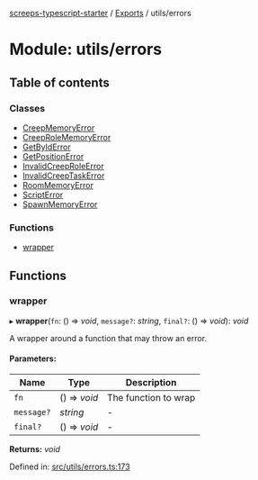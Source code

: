 [screeps-typescript-starter](../README.md) / [Exports](../modules.md) / utils/errors

# Module: utils/errors

## Table of contents

### Classes

- [CreepMemoryError](../classes/utils_errors.creepmemoryerror.md)
- [CreepRoleMemoryError](../classes/utils_errors.creeprolememoryerror.md)
- [GetByIdError](../classes/utils_errors.getbyiderror.md)
- [GetPositionError](../classes/utils_errors.getpositionerror.md)
- [InvalidCreepRoleError](../classes/utils_errors.invalidcreeproleerror.md)
- [InvalidCreepTaskError](../classes/utils_errors.invalidcreeptaskerror.md)
- [RoomMemoryError](../classes/utils_errors.roommemoryerror.md)
- [ScriptError](../classes/utils_errors.scripterror.md)
- [SpawnMemoryError](../classes/utils_errors.spawnmemoryerror.md)

### Functions

- [wrapper](utils_errors.md#wrapper)

## Functions

### wrapper

▸ **wrapper**(`fn`: () => *void*, `message?`: *string*, `final?`: () => *void*): *void*

A wrapper around a function that may throw an error.

#### Parameters:

Name | Type | Description |
------ | ------ | ------ |
`fn` | () => *void* | The function to wrap   |
`message?` | *string* | - |
`final?` | () => *void* | - |

**Returns:** *void*

Defined in: [src/utils/errors.ts:173](https://github.com/Baelyk/screeps/blob/94a340d/src/utils/errors.ts#L173)
